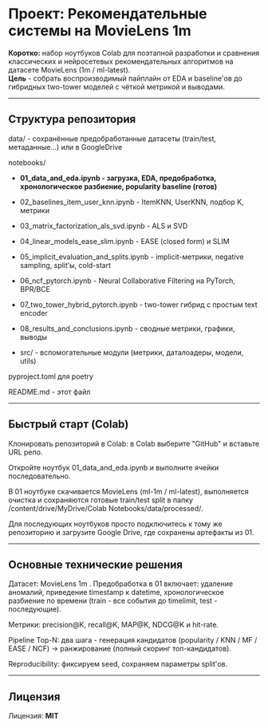 # **Проект: Рекомендательные системы на MovieLens 1m**  
  
**Коротко:** набор ноутбуков Colab для поэтапной разработки и сравнения классических и нейросетевых рекомендательных алгоритмов на датасете MovieLens (1m / ml-latest).  
**Цель** - собрать воспроизводимый пайплайн от EDA и baseline'ов до гибридных two-tower моделей с чёткой метрикой и выводами.  
  
---
  
## **Структура репозитория**
data/ - сохранённые предобработанные датасеты (train/test, метаданные...) или в GoogleDrive

notebooks/

- **01_data_and_eda.ipynb - загрузка, EDA, предобработка, хронологическое разбиение, popularity baseline (готов)**

- 02_baselines_item_user_knn.ipynb - ItemKNN, UserKNN, подбор K, метрики

- 03_matrix_factorization_als_svd.ipynb - ALS  и SVD  

- 04_linear_models_ease_slim.ipynb - EASE (closed form) и  SLIM 

- 05_implicit_evaluation_and_splits.ipynb - implicit-метрики, negative sampling, split’ы, cold-start

- 06_ncf_pytorch.ipynb -  Neural Collaborative Filtering на PyTorch, BPR/BCE

- 07_two_tower_hybrid_pytorch.ipynb - two-tower гибрид с простым text encoder

- 08_results_and_conclusions.ipynb - сводные метрики, графики, выводы

- src/ - вспомогательные модули (метрики, даталоадеры, модели, utils)

pyproject.toml для poetry

README.md - этот файл  

---

## **Быстрый старт (Colab)**   
Клонировать репозиторий в Colab: в Colab выберите "GitHub" и вставьте URL репо.  
  
Откройте ноутбук 01_data_and_eda.ipynb и выполните ячейки последовательно.  
  
В 01 ноутбуке скачивается MovieLens (ml-1m / ml-latest), выполняется очистка и сохраняются готовые train/test split
в папку /content/drive/MyDrive/Colab Notebooks/data/processed/.  
  
Для последующих ноутбуков просто подключитесь к тому же репозиторию и загрузите  Google Drive, где сохранены артефакты из 01.  

---  

## **Основные технические решения**
Датасет: MovieLens 1m . Предобработка в 01 включает: удаление аномалий, приведение timestamp к datetime,
хронологическое разбиение по времени (train - все события до timelimit, test - последующие).

Метрики: precision@K, recall@K, MAP@K, NDCG@K и hit-rate.

Pipeline Top-N: два шага - генерация кандидатов (popularity / KNN / MF / EASE / NCF) → ранжирование (полный скоринг топ-кандидатов).

Reproducibility: фиксируем seed, сохраняем параметры split'ов.  

---  


## Лицензия   
Лицензия: **MIT**
